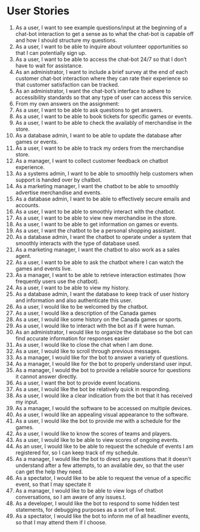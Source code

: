# User Stories

1. As a user, I want to see example questions/input at the beginning of a chat-bot interaction to get a sense as to what the chat-bot is capable off and how I should structure my questions.
2. As a user, I want to be able to inquire about volunteer opportunities so that I can potentially sign up.
3. As a user, I want to be able to access the chat-bot 24/7 so that I don’t have to wait for assistance.
4. As an administrator, I want to include a brief survey at the end of each customer chat-bot interaction where they can rate their experience so that customer satisfaction can be tracked.
5. As an administrator, I want the chat-bot’s interface to adhere to accessibility standards so that any type of user can access this service. 
6. From my own answers on the assignment: 
7. As a user, I want to be able to ask questions to get answers.
8. As a user, I want to be able to book tickets for specific games or events.
9. As a user, I want to be able to check the availably of merchandise in the store.
10. As a database admin, I want to be able to update the database after games or events.
11. As a user, I want to be able to track my orders from the merchandise store.
12. As a manager, I want to collect customer feedback on chatbot experience.
13. As a systems admin, I want to be able to smoothly help customers when support is handed over by chatbot.
14. As a marketing manager, I want the chatbot to be able to smoothly advertise merchandise and events.
15. As a database admin, I want to be able to effectively secure emails and accounts.
16. As a user, I want to be able to smoothly interact with the chatbot.
17. As a user, I want to be able to view new merchandise in the store.
18. As a user, I want to be able to get information on games or events.
19. As a user, I want the chatbot to be a personal shopping assistant.
20. As a database admin, I want the chatbot to operate under a system that smoothly interacts with the type of database used.
21. As a marketing manager, I want the chatbot to also work as a sales agent.
22. As a user, I want to be able to ask the chatbot where I can watch the games and events live.
23. As a manager, I want to be able to retrieve interaction estimates (how frequently users use the chatbot).
24. As a user, I want to be able to view my history.
25. As a database admin, I want the database to keep track of user history and information and also authenticate this user.
26. As a user, I would like to be welcomed by the chatbot.
27. As a user, I would like a description of the Canada games
28. As a user, I would like some history on the Canada games or sports.
29. As a user, I would like to interact with the bot as if it were human.
30. As an administrator, I would like to organize the database so the bot can find accurate information for responses easier
31. As a user, I would like to close the chat when I am done.
32. As a user, I would like to scroll through previous messages.
33. As a manager, I would like for the bot to answer a variety of questions.
34. As a manager, I would like for the bot to properly understand user input.
35. As a manager, I would the bot to provide a reliable source for questions it cannot answer directly.
36. As a user, I want the bot to provide event locations.
37. As a user, I would like the bot be relatively quick in responding.
38. As a user, I would like a clear indication from the bot that it has received my input.
39. As a manager, I would the software to be accessed on multiple devices.
40. As a user, I would like an appealing visual appearance to the software.
41. As a user, I would like the bot to provide me with a schedule for the games.
42. As a user, I would like to know the scores of teams and players.
43. As a user, I would like to be able to view scores of ongoing events.
44. As an user, I would like to be able to request the schedule of events I am registered for, so I can keep track of my schedule.
45. As a manager, I would like the bot to direct any questions that it doesn’t understand after a few attempts, to an available dev, so that the user can get the help they need.
46. As a spectator, I would like to be able to request the venue of a specific event, so that I may spectate it
47. As a manager, I would like to be able to view logs of chatbot conversations, so I am aware of any issues.t.
48. As a developer, I would like the bot to respond to some hidden test statements, for debugging purposes as a sort of live test.
49. As a spectator, I would like the bot to inform me of all headliner events, so that I may attend them if I choose. 